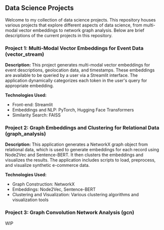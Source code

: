 ## Data Science Projects
Welcome to my collection of data science projects. This repository houses various projects that explore different aspects of data science, from multi-modal vector embeddings to network graph analysis. Below are brief descriptions of the current projects in this repository.

### Project 1: Multi-Modal Vector Embeddings for Event Data (vector_stream)

**Description:**
This project generates multi-modal vector embeddings for event descriptions, geolocation data, and timestamps. These embeddings are available to be queried by a user via a Streamlit interface. The application dynamically categorizes each token in the user's query for appropriate embedding.

**Technologies Used:**
* Front-end: Streamlit
* Embeddings and NLP: PyTorch, Hugging Face Transformers
* Similarity Search: FAISS

### Project 2: Graph Embeddings and Clustering for Relational Data (graph_analysis)

**Description:**
This application generates a NetworkX graph object from relational data, which is used to generate embeddings for each record using Node2Vec and Sentence-BERT. It then clusters the embeddings and visualizes the results. The application includes scripts to load, preprocess, and visualize synthetic e-commerce data.

**Technologies Used:**
* Graph Construction: NetworkX
* Embeddings: Node2Vec, Sentence-BERT
* Clustering and Visualization: Various clustering algorithms and visualization tools

### Project 3: Graph Convolution Network Analysis (gcn)

WIP
